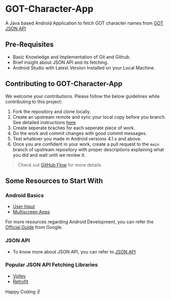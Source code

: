 # GOT-Character-App
A Java based Android Application to fetch GOT character names from [GOT JSON API](https://raw.githubusercontent.com/jeffreylancaster/game-of-thrones/master/data/characters.json)

## Pre-Requisites
 * Basic Knowledge and Implementation of Git and Github.
 * Brief insight about JSON API and its fetching.
 * Android Studio with Latest Version Installed on your Local Machine.

## Contributing to GOT-Character-App

We welcome your contributions. Please follow the below guidelines while contributing to this project:

1. Fork the repository and clone locally.
2. Create an upstream remote and sync your local copy before you branch. See detailed instructions [here](https://help.github.com/articles/syncing-a-fork)
3. Create seperate braches for each seperate piece of work.
4. Do the work and commit changes with good commit messages.
5. Test whatever you made in Android versions 4.1.x and above.
6. Once you are confident in your work, create a pull request to the `main` branch of upstream repository with proper descriptions explaining what you did and wait until we review it.

> Check out [GitHub Flow](https://guides.github.com/introduction/flow/) for more details.

## Some Resources to Start With
### Android Basics
  * [User Input](https://classroom.udacity.com/courses/ud836)
  * [Multiscreen Apps](https://www.udacity.com/course/android-basics-multiscreen-apps--ud839)
  
For more resources regarding Android Development, you can refer the [Official Guide](https://developer.android.com/guide) from Google.

### JSON API
  * To know more about JSON API, you can refer to [JSON API](https://jsonapi.org/)

### Popular JSON API Fetching Libraries
  * [Volley](https://developer.android.com/training/volley)
  * [Retrofit](https://square.github.io/retrofit/)

Happy Coding ✌️
